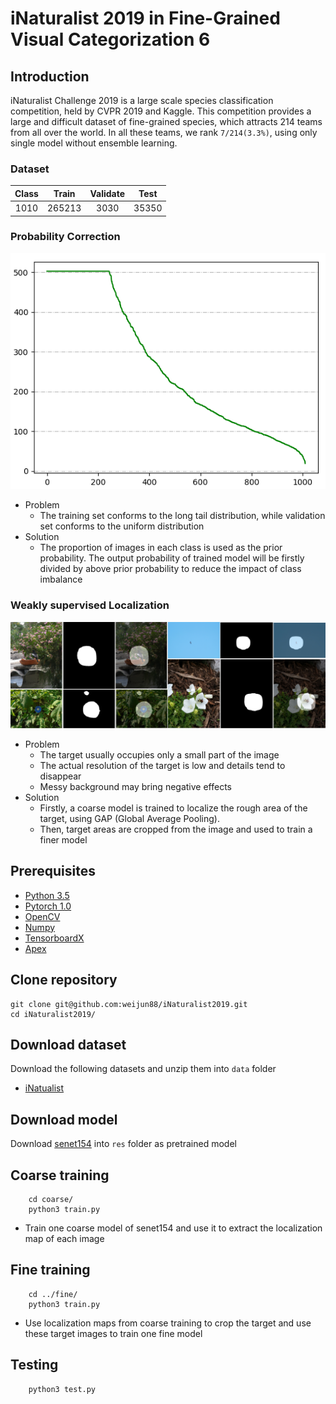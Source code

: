 # iNaturalist 2019 in Fine-Grained Visual Categorization 6

## Introduction

iNaturalist Challenge 2019 is a large scale species classification competition, held by CVPR 2019 and Kaggle. This competition provides a large and difficult dataset of fine-grained species, which attracts 214 teams from all over the world. In all these teams, we rank `7/214(3.3%)`, using only single model without ensemble learning.

### Dataset
| Class | Train  | Validate | Test  |
|:-----:|:------:|:--------:|:-----:|
| 1010  | 265213 |   3030   | 35350 |


### Probability Correction
![distribute](./fig/distribute.png)

- Problem
    - The training set conforms to the long tail distribution, while validation set conforms to the uniform distribution
- Solution
    - The proportion of images in each class is used as the prior probability. The output probability of trained model will be firstly divided by above prior probability to reduce the impact of class imbalance

### Weakly supervised Localization
![sample](./fig/sample.png)

- Problem
    - The target usually occupies only a small part of the image
    - The actual resolution of the target is low and details tend to disappear
    - Messy background may bring negative effects
- Solution
    - Firstly, a coarse model is trained to localize the rough area of the target, using GAP (Global Average Pooling).
    - Then, target areas are cropped from the image and used to train a finer model



## Prerequisites
- [Python 3.5](https://www.python.org/)
- [Pytorch 1.0](http://pytorch.org/)
- [OpenCV](https://opencv.org/)
- [Numpy](https://numpy.org/)
- [TensorboardX](https://github.com/lanpa/tensorboardX)
- [Apex](https://github.com/NVIDIA/apex)


## Clone repository

```shell
git clone git@github.com:weijun88/iNaturalist2019.git
cd iNaturalist2019/
```

## Download dataset

Download the following datasets and unzip them into `data` folder

- [iNatualist](https://www.kaggle.com/c/inaturalist-2019-fgvc6)
## Download model

Download [senet154](http://data.lip6.fr/cadene/pretrainedmodels/senet154-c7b49a05.pth) into `res` folder as pretrained model

## Coarse training

```shell
    cd coarse/
    python3 train.py
```
- Train one coarse model of senet154 and use it to extract the localization map of each image

## Fine training

```shell
    cd ../fine/
    python3 train.py
```
- Use localization maps from coarse training to crop the target and use these target images to train one fine model

## Testing

```shell
    python3 test.py
```
